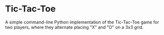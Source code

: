 # Tic-Tac-Toe
A simple command-line Python implementation of the Tic-Tac-Toe game for two players, where they alternate placing "X" and "O" on a 3x3 grid.
